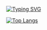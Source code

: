 [![Typing SVG](https://readme-typing-svg.demolab.com/?lines=FrontEnd+Developer;Vue+Nuxt+and+more)](https://git.io/typing-svg)

[![Top Langs](https://github-readme-stats.vercel.app/api/top-langs/?username=SpudiQ&layout=compact)](https://github.com/anuraghazra/github-readme-stats)
<!--
**SpudiQ/SpudiQ** is a ✨ _special_ ✨ repository because its `README.md` (this file) appears on your GitHub profile.

Here are some ideas to get you started:

- 🔭 I’m currently working on ...
- 🌱 I’m currently learning ...
- 👯 I’m looking to collaborate on ...
- 🤔 I’m looking for help with ...
- 💬 Ask me about ...
- 📫 How to reach me: ...
- 😄 Pronouns: ...
- ⚡ Fun fact: ...
-->
